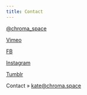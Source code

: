 ```yaml
---
title: Contact
---
```


<a href="http://twitter.com/chroma_space" target="_blank">@chroma_space</a>

<a href="https://vimeo.com/chromaspace" target="_blank">Vimeo</a>

<a href="https://www.facebook.com/chroma.space/" target="_blank">FB</a>

[Instagram](https://instagram.com/chroma.space/)

[Tumblr](http://kategenevieve.tumblr.com/) 

Contact » kate@chroma.space
